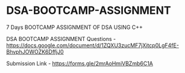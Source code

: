 # DSA-BOOTCAMP-ASSIGNMENT

7 Days BOOTCAMP ASSIGNMENT OF DSA USING C++

DSA BOOTCAMP ASSIGNMENT Questions - https://docs.google.com/document/d/1ZQXU3zucMF7jXitcp0LgF4fE-BhvphJOWOZK6DffjJ0

Submission Link - https://forms.gle/2mrAoHmiVBZmb6C1A
